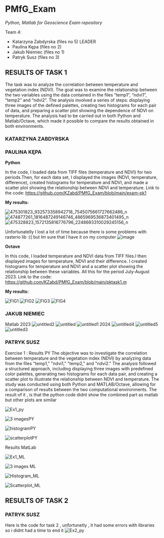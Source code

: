 # PMfG_Exam
*Python, Matlab for Geoscience Exam repository*

Team 4:
- Katarzyna Zabdyrska (files no 5) LEADER
- Paulina Kępa (files no 2)
- Jakub Niemiec (files no 1)
- Patryk Susz (files no 3)

## RESULTS OF TASK 1
The task was to analyze the correlation between temperature and vegetation index (NDVI). The goal was to examine the relationship between the two variables using the data contained in the files “temp1”, “ndvi1”, “temp2” and “ndvi2”. The analysis involved a series of steps: displaying three images of the defined palettes, creating two histograms for each pair of data, and preparing a scatter plot showing the dependence of NDVI on temperature. The analysis had to be carried out in both Python and Matlab/Octave, which made it possible to compare the results obtained in both environments.

### KATARZYNA ZABDYRSKA

### PAULINA KĘPA

**Python**

In the code, I loaded data from TIFF files (temperature and NDVI) for two periods.Then, for each data set, I displayed the images (NDVI, temperature, difference), created histograms for temperature and NDVI, and made a scatter plot showing the relationship between NDVI and temperature.
Link to the code: https://github.com/KZabd/PMfG_Exam/blob/main/exam-pk1 

**My results:**

![475301823_932573358942718_7545075661727662486_n](https://github.com/user-attachments/assets/66aabf7f-fb2d-4497-9a68-30cac174e10d)
![474877261_1816487249146746_4865969536873401495_n](https://github.com/user-attachments/assets/a4f9d29b-bd8b-4507-869e-28790648fe03)
![475328823_1572135816776796_2248693310029245156_n](https://github.com/user-attachments/assets/f63c8568-041b-4e9c-a8eb-fd289b62712a)

Unfortunatelly I lost a lot of time because there is some problems with rasterio lib :(( but Im sure that I have it on my computer
![image](https://github.com/user-attachments/assets/91e90045-dc00-4419-a8e2-986daea95205)

**Octave**

In this code, I loaded temperature and NDVI data from TIFF files.I then displayed images for temperature, NDVI and their difference. I created histograms for temperature and NDVI and a scatter plot showing the relationship between these variables. All this for the period July-August 2023. Link to the code: https://github.com/KZabd/PMfG_Exam/blob/main/pktask1.m

**My results:**

![FIG1](https://github.com/user-attachments/assets/737e6150-872c-4efe-8892-a22af3358527)
![FIG2](https://github.com/user-attachments/assets/ec20a0ec-3232-4ff4-9e1c-00887b2e3824)
![FIG3](https://github.com/user-attachments/assets/fabefdd1-b89f-47dc-a613-bf17fbc63762)
![FIG4](https://github.com/user-attachments/assets/03e85bd0-726c-4443-8da6-2a8fcfbd2b72)


### JAKUB NIEMIEC
Matlab
2023
![untitled2](https://github.com/user-attachments/assets/4f86795b-08e4-4b9d-ae98-0bc83f355eb6)
![untitled](https://github.com/user-attachments/assets/1a64f199-3910-4242-85eb-20e5b1344588)
![untitled1](https://github.com/user-attachments/assets/751347ef-a9cd-4176-b6b7-a7fee35fd4e4)
2024
![untitled4](https://github.com/user-attachments/assets/61e46646-b8c4-43a5-b83a-800f1ecea00a)
![untitled5](https://github.com/user-attachments/assets/4b04ec47-7274-4be3-a8ac-9eef2f305dee)
![untitled3](https://github.com/user-attachments/assets/7795305d-1847-4d3e-a660-7704faf29136)
### PATRYK SUSZ
Exercise 1 : Results PY
The objective was to investigate the correlation between temperature and the vegetation index (NDVI) by analyzing data from the files "temp1," "ndvi1," "temp2," and "ndvi2." The analysis followed a structured approach, including displaying three images with predefined color palettes, generating two histograms for each data pair, and creating a scatter plot to illustrate the relationship between NDVI and temperature. The study was conducted using both Python and MATLAB/Octave, allowing for a comparison of results between the two computational environments. The result of it , is that the python code didnt show the combined part as matlab but other plots are similar

![Ex1_py](https://github.com/user-attachments/assets/3be2c09b-6ca3-4208-bab6-6a4bcc2eeb2f)

![3 imagesPY](https://github.com/user-attachments/assets/25c3f78f-c99e-4253-96ce-92333ee254ed)

![histogramPY](https://github.com/user-attachments/assets/a80bee2e-0290-4816-bd4d-bb0ebe62830c)

![scatterplotPY](https://github.com/user-attachments/assets/1bbad3b6-59e8-4a51-8b66-a759bf5dc200)

Results MatLab

![Ex1_ML](https://github.com/user-attachments/assets/49f68a65-950f-4d06-8870-6c39adf2241a)

![3 images ML](https://github.com/user-attachments/assets/142c92c3-1ce5-4a85-b41c-601dcad62d0a)

![Histogram_ML](https://github.com/user-attachments/assets/298310df-e407-4ca9-b0dc-0a2ccfa6148f)

![Scatterplot_ML](https://github.com/user-attachments/assets/51c902ce-e3a7-4331-a4a4-d553d01d09d3)

## RESULTS OF TASK 2
### PATRYK SUSZ
Here is the code for task 2 , unfortunetly , it had some errors with libraries so i didnt had a time to end it
![Ex2_py](https://github.com/user-attachments/assets/55e1f7bf-eb93-43cb-86c9-8aa607c4e497)



